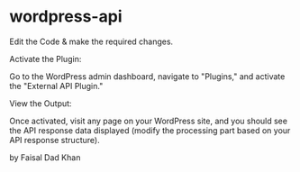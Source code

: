 # wordpress-api
Edit the Code & make the required changes.

Activate the Plugin:

Go to the WordPress admin dashboard, navigate to "Plugins," and activate the "External API Plugin."

View the Output:

Once activated, visit any page on your WordPress site, and you should see the API response data displayed (modify the processing part based on your API response structure).

by Faisal Dad Khan
